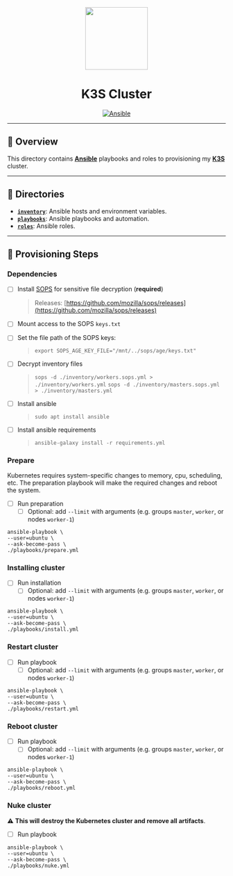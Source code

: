 <div align="center">

<img src="https://simpleicons.org/icons/k3s.svg" width="144px" height="144px"/>

# K3S Cluster
[![Ansible](https://img.shields.io/badge/ansible-%231A1918.svg?style=for-the-badge&logo=ansible&logoColor=white)](https://ansible.com/)

</div>

---

## 📖 Overview
This directory contains [__Ansible__](https://ansible.com) playbooks and roles to provisioning my [__K3S__](https://k3s.io/) cluster.

---

## 📁 Directories
- [__`inventory`__](./inventory/): Ansible hosts and environment variables.
- [__`playbooks`__](./playbooks/): Ansible playbooks and automation.
- [__`roles`__](./playbooks/): Ansible roles.

---

## 🏁 Provisioning Steps
### Dependencies
- [ ] Install [SOPS](https://github.com/mozilla/sops) for sensitive file decryption (**required**)
  > Releases: [https://github.com/mozilla/sops/releases](https://github.com/mozilla/sops/releases)
- [ ] Mount access to the SOPS `keys.txt`
- [ ] Set the file path of the SOPS keys:
  > `export SOPS_AGE_KEY_FILE="/mnt/../sops/age/keys.txt"`
- [ ] Decrypt inventory files
  > `sops -d ./inventory/workers.sops.yml > ./inventory/workers.yml`
  > `sops -d ./inventory/masters.sops.yml > ./inventory/masters.yml`
- [ ] Install ansible
  > `sudo apt install ansible`
- [ ] Install ansible requirements
  > `ansible-galaxy install -r requirements.yml`


### Prepare
Kubernetes requires system-specific changes to memory, cpu, scheduling, etc. The preparation playbook will make the required changes and reboot the system.
- [ ] Run preparation
  - [ ] Optional: add `--limit` with arguments (e.g. groups `master`, `worker`, or nodes `worker-1`)
```ansible
ansible-playbook \
--user=ubuntu \
--ask-become-pass \
./playbooks/prepare.yml
```

### Installing cluster
- [ ] Run installation
  - [ ] Optional: add `--limit` with arguments (e.g. groups `master`, `worker`, or nodes `worker-1`)
```ansible
ansible-playbook \
--user=ubuntu \
--ask-become-pass \
./playbooks/install.yml
```

### Restart cluster
- [ ] Run playbook
  - [ ] Optional: add `--limit` with arguments (e.g. groups `master`, `worker`, or nodes `worker-1`)
```ansible
ansible-playbook \
--user=ubuntu \
--ask-become-pass \
./playbooks/restart.yml
```

### Reboot cluster
- [ ] Run playbook
  - [ ] Optional: add `--limit` with arguments (e.g. groups `master`, `worker`, or nodes `worker-1`)
```ansible
ansible-playbook \
--user=ubuntu \
--ask-become-pass \
./playbooks/reboot.yml
```

### Nuke cluster
⚠️ **This will destroy the Kubernetes cluster and remove all artifacts**.
- [ ] Run playbook
```ansible
ansible-playbook \
--user=ubuntu \
--ask-become-pass \
./playbooks/nuke.yml
```